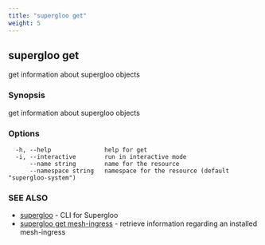 ```yaml
---
title: "supergloo get"
weight: 5
---
```

## supergloo get

get information about supergloo objects

### Synopsis

get information about supergloo objects

### Options

```
  -h, --help               help for get
  -i, --interactive        run in interactive mode
      --name string        name for the resource
      --namespace string   namespace for the resource (default "supergloo-system")
```

### SEE ALSO

* [supergloo](../supergloo)	 - CLI for Supergloo
* [supergloo get mesh-ingress](../supergloo_get_mesh-ingress)	 - retrieve information regarding an installed mesh-ingress

